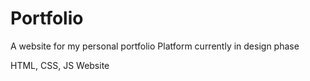 # Portfolio
A website for my personal portfolio
Platform currently in design phase

HTML, CSS, JS Website

